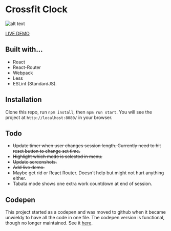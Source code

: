 # Crossfit Clock

![alt text](http://g.recordit.co/orOBcsCLYW.gif "Tabata")

[LIVE DEMO](http://qualitydixon.github.io/CrossfitClock/)

## Built with...

- React
- React-Router
- Webpack
- Less
- ESLint (StandardJS).

## Installation

Clone this repo, run `npm install`, then `npm run start`. You will see the project at `http://localhost:8080/` in your browser.

## Todo

- ~~Update timer when user changes session length. Currently need to hit reset button to change set time.~~
- ~~Highlight which mode is selected in menu.~~
- ~~Update screenshots.~~
- ~~Add live demo.~~
- Maybe get rid or React Router. Doesn't help but might not hurt anything either.
- Tabata mode shows one extra work countdown at end of session.

## Codepen

This project started as a codepen and was moved to github when it became unwieldy to have all the code in one file. The codepen version is functional, though no longer maintained. See it [here](http://codepen.io/qualitydixon/pen/wMNqXq).
